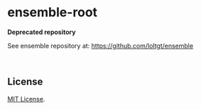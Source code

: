 # ensemble-root

**Deprecated repository**

See ensemble repository at: https://github.com/loltgt/ensemble

 

## License

[MIT License](LICENSE).
